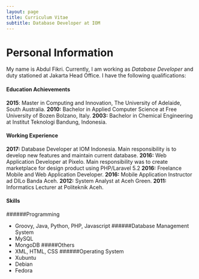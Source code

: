 ```yaml
---
layout: page
title: Curriculum Vitae
subtitle: Database Developer at IOM
---
```

# Personal Information
My name is Abdul Fikri. Currently, I am working as *Database Developer* and duty stationed at Jakarta Head Office. I have the following qualifications:

#### Education Achievements
**2015**: Master in Computing and Innovation, The University of Adelaide, South Australia.
**2010:** Bachelor in Applied Computer Science at Free University of Bozen Bolzano, Italy.
**2003:** Bachelor in Chemical Engineering at Institut Teknologi Bandung, Indonesia.

#### Working Experience
**2017:** Database Developer at IOM Indonesia. Main responsibility is to develop new features and maintain current database. 
**2016:** Web Application Developer at Pixelo. Main responsibility was to create marketplace for design product using PHP/Laravel 5.2
**2016:** Freelance Mobile and Web Application Developer.
**2016:** Mobile Application Instructor ad DILo Banda Aceh.
**2012:** System Analyst at Aceh Green.
**2011:** Informatics Lecturer at Politeknik Aceh.

#### Skills
######Programming
- Groovy, Java, Python, PHP, Javascript
######Database Management System
- MySQL
- MongoDB
#####Others
- XML, HTML, CSS
######Operating System
- Xubuntu
- Debian
- Fedora
